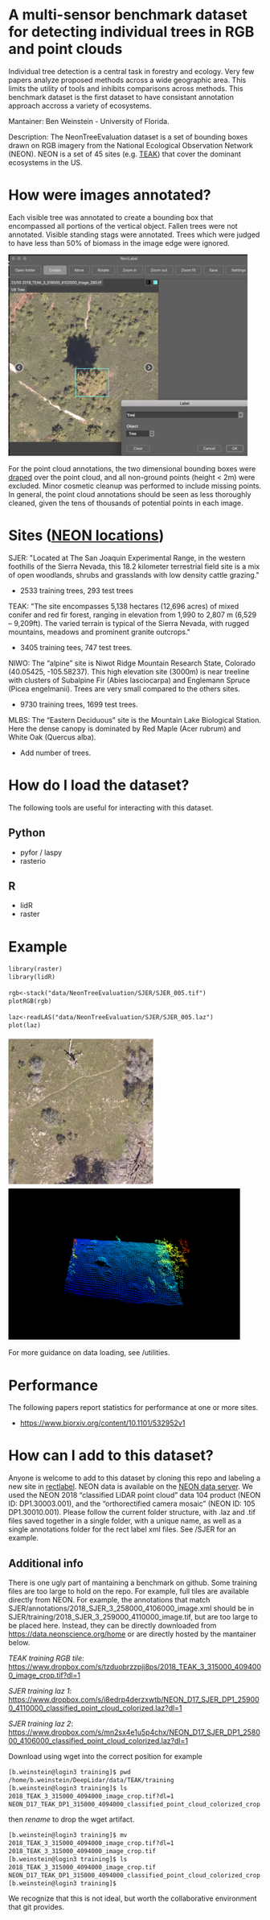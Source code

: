 # A multi-sensor benchmark dataset for detecting individual trees in RGB and point clouds

Individual tree detection is a central task in forestry and ecology. Very few papers analyze proposed methods across a wide geographic area. This limits the utility of tools and inhibits comparisons across methods. This benchmark dataset is the first dataset to have consistant annotation approach accross a variety of ecosystems. 

Mantainer: Ben Weinstein - University of Florida.

Description: The NeonTreeEvaluation dataset is a set of bounding boxes drawn on RGB imagery from the National Ecological Observation Network (NEON). NEON is a set of 45 sites (e.g. [TEAK](https://www.neonscience.org/field-sites/field-sites-map/TEAK)) that cover the dominant ecosystems in the US.

# How were images annotated?

Each visible tree was annotated to create a bounding box that encompassed all portions of the vertical object. Fallen trees were not annotated. Visible standing stags were annotated. Trees which were judged to have less than 50% of biomass in the image edge were ignored.

<img src="figures/rectlabel.png" height="400">

For the point cloud annotations, the two dimensional bounding boxes were [draped](https://github.com/weecology/DeepLidar/blob/b3449f6bd4d0e00c24624ff82da5cfc0a018afc5/DeepForest/postprocessing.py#L13) over the point cloud, and all non-ground points (height < 2m) were excluded. Minor cosmetic cleanup was performed to include missing points. In general, the point cloud annotations should be seen as less thoroughly cleaned, given the tens of thousands of potential points in each image.

# Sites ([NEON locations](https://www.neonscience.org/field-sites/field-sites-map/list))

SJER: "Located at The San Joaquin Experimental Range, in the western foothills of the Sierra Nevada, this 18.2 kilometer terrestrial field site is a mix of open woodlands, shrubs and grasslands with low density cattle grazing." 
* 2533 training trees,	293 test trees

TEAK: "The site encompasses 5,138 hectares (12,696 acres) of mixed conifer and red fir forest, ranging in elevation from 1,990 to 2,807 m (6,529 – 9,209ft). The varied terrain is typical of the Sierra Nevada, with rugged mountains, meadows and prominent granite outcrops." 

* 3405 training tees,	747 test trees.

NIWO: The “alpine” site is Niwot Ridge Mountain Research State, Colorado (40.05425, -105.58237). This high elevation site (3000m) is near treeline with clusters of Subalpine Fir (Abies lasciocarpa) and Englemann Spruce (Picea engelmanii). Trees are very small compared to the others sites.

* 9730 training trees, 1699 test trees.

MLBS: The “Eastern Deciduous” site is the Mountain Lake Biological Station. Here the dense canopy is dominated by Red Maple (Acer rubrum) and White Oak (Quercus alba). 

* Add number of trees.

# How do I load the dataset?

The following tools are useful for interacting with this dataset. 
## Python

* pyfor / laspy
* rasterio

## R

* lidR
* raster

# Example

```
library(raster)
library(lidR)

rgb<-stack("data/NeonTreeEvaluation/SJER/SJER_005.tif")
plotRGB(rgb)

laz<-readLAS("data/NeonTreeEvaluation/SJER/SJER_005.laz")
plot(laz)
```

<img src="figures/SJER_005.jpeg" height="300">
<img src="figures/SJER_005_laz.png" height="300">

For more guidance on data loading, see /utilities.

# Performance

The following papers report statistics for performance at one or more sites.

* https://www.biorxiv.org/content/10.1101/532952v1

# How can I add to this dataset?

Anyone is welcome to add to this dataset by cloning this repo and labeling a new site in [rectlabel](https://rectlabel.com/). NEON data is available on the [NEON data server](http://data.neonscience.org/home). We used the NEON 2018 “classified LiDAR point cloud” data
104 product (NEON ID: DP1.30003.001), and the “orthorectified camera mosaic” (NEON ID:
105 DP1.30010.001). Please follow the current folder structure, with .laz and .tif files saved together in a single folder, with a unique name, as well as a single annotations folder for the rect label xml files. See /SJER for an example.

## Additional info

There is one ugly part of mantaining a benchmark on github. Some training files are too large to hold on the  repo. For example, full tiles are available directly from NEON. For example, the annotations that match SJER/annotations/2018_SJER_3_258000_4106000_image.xml should be in  SJER/training/2018_SJER_3_259000_4110000_image.tif, but are too large to be placed here. Instead, they can be directly downloaded from https://data.neonscience.org/home or are directly hosted by the mantainer below. 

*TEAK training RGB tile*: https://www.dropbox.com/s/tzduobrzzpji8ps/2018_TEAK_3_315000_4094000_image_crop.tif?dl=1

*SJER training laz 1*: https://www.dropbox.com/s/i8edrp4derzxwtb/NEON_D17_SJER_DP1_259000_4110000_classified_point_cloud_colorized.laz?dl=1

*SJER training laz 2*: https://www.dropbox.com/s/mn2sx4e1u5p4chx/NEON_D17_SJER_DP1_258000_4106000_classified_point_cloud_colorized.laz?dl=1

Download using wget into the correct position for example
```
[b.weinstein@login3 training]$ pwd
/home/b.weinstein/DeepLidar/data/TEAK/training
[b.weinstein@login3 training]$ ls
2018_TEAK_3_315000_4094000_image_crop.tif?dl=1
NEON_D17_TEAK_DP1_315000_4094000_classified_point_cloud_colorized_crop.laz
```

then *rename* to drop the wget artifact. 

```
[b.weinstein@login3 training]$ mv 2018_TEAK_3_315000_4094000_image_crop.tif?dl=1 2018_TEAK_3_315000_4094000_image_crop.tif
[b.weinstein@login3 training]$ ls
2018_TEAK_3_315000_4094000_image_crop.tif  NEON_D17_TEAK_DP1_315000_4094000_classified_point_cloud_colorized_crop.laz
[b.weinstein@login3 training]$
```


We recognize that this is not ideal, but worth the collaborative environment that git provides.



